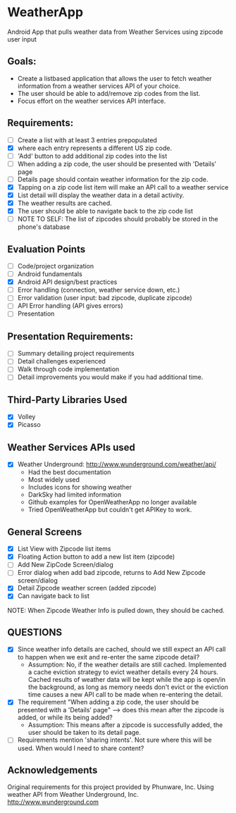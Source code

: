 # WeatherApp
Android App that pulls weather data from Weather Services using zipcode user input

## Goals:
- Create a list­based application that allows the user to fetch weather information from a weather services API of your choice. 
- The user should be able to add/remove zip codes from the list. 
- Focus effort on the weather services API interface.

## Requirements:
- [ ] Create a list with at least 3 entries prepopulated
- [x] where each entry represents a different US zip code.
- [ ] 'Add' button to add additional zip codes into the list
- [ ] When adding a zip code, the user should be presented with 'Details’ page 
- [ ] Details page should contain weather information for the zip code.
- [x] Tapping on a zip code list item will make an API call to a weather service
- [x] List detail will display the weather data in a detail activity. 
- [x] The weather results are cached.
- [x] The user should be able to navigate back to the zip code list
- [ ] NOTE TO SELF: The list of zipcodes should probably be stored in the phone's database

## Evaluation Points
- [ ] Code/project organization
- [ ] Android fundamentals
- [x] Android API design/best practices
- [ ] Error handling (connection, weather service down, etc.)
- [ ] Error validation (user input: bad zipcode, duplicate zipcode)
- [ ] API Error handling (API gives errors)
- [ ] Presentation

## Presentation Requirements:
- [ ] Summary detailing project requirements
- [ ] Detail challenges experienced
- [ ] Walk through code implementation
- [ ] Detail improvements you would make if you had additional time.

## Third-Party Libraries Used
- [x] Volley
- [x] Picasso

## Weather Services APIs used
- [x] Weather Underground: http://www.wunderground.com/weather/api/
	- Had the best documentation
	- Most widely used
	- Includes icons for showing weather
	- DarkSky had limited information
	- Github examples for OpenWeatherApp no longer available
	- Tried OpenWeatherApp but couldn't get APIKey to work.

## General Screens
- [x] List View with Zipcode list items
- [x] Floating Action button to add a new list item (zipcode)
- [ ] Add New ZipCode Screen/dialog
- [ ] Error dialog when add bad zipcode, returns to Add New Zipcode screen/dialog
- [x] Detail Zipcode weather screen (added zipcode)
- [x] Can navigate back to list 

NOTE: When Zipcode Weather Info is pulled down, they should be cached.

## QUESTIONS
- [x] Since weather info details are cached, should we still expect an API call to happen when we exit and re-enter the same zipcode detail?
  - Assumption: No, if the weather details are still cached. Implemented a cache eviction strategy to evict weather details every 24 hours. Cached results of weather data will be kept while the app is open/in the background, as long as memory needs don't evict or the eviction time causes a new API call to be made when re-entering the detail.
- [x] The requirement "When adding a zip code, the user should be presented with a 'Details’ page" --> does this mean after the zipcode is added, or while its being added?
  - Assumption: This means after a zipcode is successfully added, the user should be taken to its detail page.
- [ ] Requirements mention 'sharing intents'. Not sure where this will be used. When would I need to share content?

## Acknowledgements
Original requirements for this project provided by Phunware, Inc.
Using weather API from Weather Underground, Inc. http://www.wunderground.com
